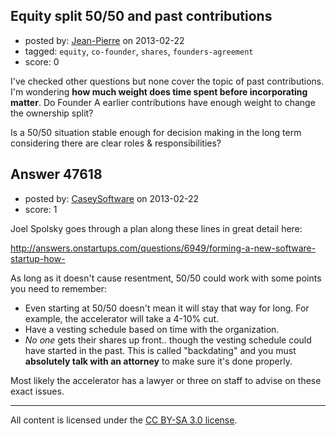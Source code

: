 ## Equity split 50/50 and past contributions

- posted by: [Jean-Pierre](https://stackexchange.com/users/-1/16984-jean-pierre) on 2013-02-22
- tagged: `equity`, `co-founder`, `shares`, `founders-agreement`
- score: 0

I've checked other questions but none cover the topic of past contributions. I'm wondering **how much weight does time spent before incorporating matter**.
Do Founder A earlier contributions have enough weight to change the ownership split? 

Is a 50/50 situation stable enough for decision making in the long term considering there are clear roles & responsibilities? 


## Answer 47618

- posted by: [CaseySoftware](https://stackexchange.com/users/-1/11314-caseysoftware) on 2013-02-22
- score: 1

Joel Spolsky goes through a plan along these lines in great detail here:

http://answers.onstartups.com/questions/6949/forming-a-new-software-startup-how-

As long as it doesn't cause resentment, 50/50 could work with some points you need to remember:

 - Even starting at 50/50 doesn't mean it will stay that way for long. For example, the accelerator will take a 4-10% cut.
 - Have a vesting schedule based on time with the organization.
 - *No one* gets their shares up front.. though the vesting schedule could have started in the past. This is called "backdating" and you must **absolutely talk with an attorney** to make sure it's done properly.

Most likely the accelerator has a lawyer or three on staff to advise on these exact issues.



---

All content is licensed under the [CC BY-SA 3.0 license](https://creativecommons.org/licenses/by-sa/3.0/).
